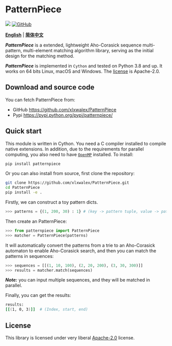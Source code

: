 # PatternPiece

<a href="http://www.repostatus.org/#active"><img src="http://www.repostatus.org/badges/latest/active.svg" /></a>
<a href="https://github.com/xlxwalex/HyCxG/blob/main/LICENSE"><img alt="GitHub" src="https://img.shields.io/github/license/xlxwalex/PatternPiece.svg"> </a>

[**English**](https://github.com/xlxwalex/PatternPiece/tree/main/PatternPiece/) | [**简体中文**](https://github.com/xlxwalex/PatternPiece/tree/main/PatternPiece/README_ZH.md)

***PatternPiece*** is a extended, lightweight Aho-Corasick sequence multi-pattern, multi-element matching algorithm library, serving as the initial design for the matching method.

***PatternPiece*** is implemented in `Cython` and tested on Python 3.8 and up. It works on 64 bits Linux, macOS and Windows. The [license](https://github.com/xlxwalex/PatternPiece/blob/master/LICENSE) is Apache-2.0. 

## Download and source code
You can fetch PatternPiece from:

+ GitHub https://github.com/xlxwalex/PatternPiece
+ Pypi https://pypi.python.org/pypi/patternpiece/

## Quick start
This module is written in Cython. You need a C compiler installed to compile native extensions. In addition, due to the requirements for parallel computing, you also need to have [`OpenMP`](https://www.openmp.org/resources/openmp-compilers-tools/) installed. To install:
```bash
pip install patternpiece
```
Or you can also install from source, first clone the repository:
```bash
git clone https://github.com/xlxwalex/PatternPiece.git
cd PatternPiece
pip install -e .
```

Firstly, we can construct a toy pattern dicts.
```python
>>> patterns = {(1, 200, 30) : 1} # (key -> pattern tuple, value -> pattern index)
```

Then create an PatternPiece:
```python
>>> from patternpiece import PatternPiece
>>> matcher = PatternPiece(patterns)
```
It will automatically convert the patterns from a trie to an Aho-Corasick automaton to enable Aho-Corasick search, and then you can match the patterns in sequences:
```python
>>> sequences = [[(1, 10, 100), (2, 20, 200), (3, 30, 300)]]
>>> results = matcher.match(sequences)
```

***Note:*** you can input multiple sequences, and they will be matched in parallel.

Finally, you can get the results:
```bash
results:
[[(1, 0, 3)]]  # (Index, start, end)
```

## License
This library is licensed under very liberal [Apache-2.0](https://github.com/xlxwalex/PatternPiece/blob/master/LICENSE) license. 